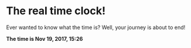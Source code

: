 # The real time clock!

Ever wanted to know what the time is? Well, your journey is about to end!

**The time is Nov 19, 2017, 15:26**